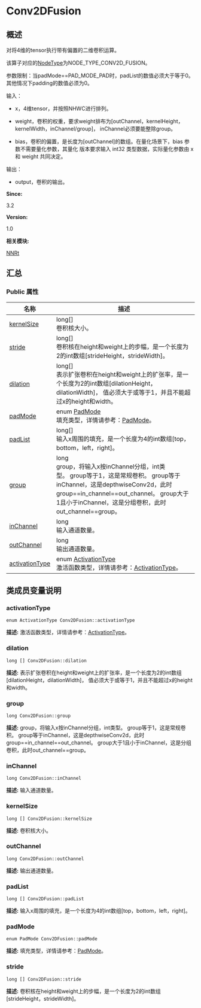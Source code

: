 # Conv2DFusion


## 概述

对将4维的tensor执行带有偏置的二维卷积运算。

该算子对应的[NodeType](_n_n_rt.md#nodetype)为NODE_TYPE_CONV2D_FUSION。

参数限制：当padMode==PAD_MODE_PAD时，padList的数值必须大于等于0。其他情况下padding的数值必须为0。

输入：

- x，4维tensor，并按照NHWC进行排列。

- weight，卷积的权重，要求weight排布为[outChannel，kernelHeight，kernelWidth，inChannel/group]， inChannel必须要能整除group。

- bias，卷积的偏置，是长度为[outChannel]的数组。在量化场景下，bias 参数不需要量化参数，其量化 版本要求输入 int32 类型数据，实际量化参数由 x 和 weight 共同决定。

输出：

- output，卷积的输出。

**Since:**

3.2

**Version:**

1.0

**相关模块:**

[NNRt](_n_n_rt.md)


## 汇总


### Public 属性

  | 名称 | 描述 | 
| -------- | -------- |
| [kernelSize](#kernelsize) | long[]<br/>卷积核大小。&nbsp; | 
| [stride](#stride) | long[]<br/>卷积核在height和weight上的步幅，是一个长度为2的int数组[strideHeight，strideWidth]。&nbsp; | 
| [dilation](#dilation) | long[]<br/>表示扩张卷积在height和weight上的扩张率，是一个长度为2的int数组[dilationHeight，dilationWidth]，&nbsp;值必须大于或等于1，并且不能超过x的height和width。&nbsp; | 
| [padMode](#padmode) | enum&nbsp;[PadMode](_n_n_rt.md#padmode)<br/>填充类型，详情请参考：[PadMode](_n_n_rt.md#padmode)。&nbsp; | 
| [padList](#padlist) | long[]<br/>输入x周围的填充，是一个长度为4的int数组[top，bottom，left，right]。&nbsp; | 
| [group](#group) | long<br/>group，将输入x按inChannel分组，int类型。&nbsp;group等于1，这是常规卷积。&nbsp;group等于inChannel，这是depthwiseConv2d，此时group==in_channel==out_channel。&nbsp;group大于1且小于inChannel，这是分组卷积，此时out_channel==group。&nbsp; | 
| [inChannel](#inchannel) | long<br/>输入通道数量。&nbsp; | 
| [outChannel](#outchannel) | long<br/>输出通道数量。&nbsp; | 
| [activationType](#activationtype) | enum&nbsp;[ActivationType](_n_n_rt.md#activationtype)<br/>激活函数类型，详情请参考：[ActivationType](_n_n_rt.md#activationtype)。&nbsp; | 


## 类成员变量说明


### activationType

  
```
enum ActivationType Conv2DFusion::activationType
```
**描述:**
激活函数类型，详情请参考：[ActivationType](_n_n_rt.md#activationtype)。


### dilation

  
```
long [] Conv2DFusion::dilation
```
**描述:**
表示扩张卷积在height和weight上的扩张率，是一个长度为2的int数组[dilationHeight，dilationWidth]， 值必须大于或等于1，并且不能超过x的height和width。


### group

  
```
long Conv2DFusion::group
```
**描述:**
group，将输入x按inChannel分组，int类型。 group等于1，这是常规卷积。 group等于inChannel，这是depthwiseConv2d，此时group==in_channel==out_channel。 group大于1且小于inChannel，这是分组卷积，此时out_channel==group。


### inChannel

  
```
long Conv2DFusion::inChannel
```
**描述:**
输入通道数量。


### kernelSize

  
```
long [] Conv2DFusion::kernelSize
```
**描述:**
卷积核大小。


### outChannel

  
```
long Conv2DFusion::outChannel
```
**描述:**
输出通道数量。


### padList

  
```
long [] Conv2DFusion::padList
```
**描述:**
输入x周围的填充，是一个长度为4的int数组[top，bottom，left，right]。


### padMode

  
```
enum PadMode Conv2DFusion::padMode
```
**描述:**
填充类型，详情请参考：[PadMode](_n_n_rt.md#padmode)。


### stride

  
```
long [] Conv2DFusion::stride
```
**描述:**
卷积核在height和weight上的步幅，是一个长度为2的int数组[strideHeight，strideWidth]。
